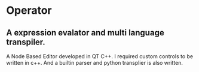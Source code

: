 # Operator 
## A expression evalator and multi language transpiler.

A Node Based Editor developed in QT C++.
I required custom controls to be written in c++.
And a builtin parser and python transplier is also written.
